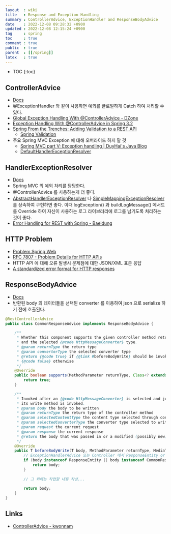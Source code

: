 ```yaml
---
layout  : wiki
title   : Response and Exception Handling
summary : ControllerAdvice, ExceptionHandler and ResponseBodyAdvice
date    : 2022-12-08 09:28:32 +0900
updated : 2022-12-08 12:15:24 +0900
tag     : spring
toc     : true
comment : true
public  : true
parent  : [[/spring]]
latex   : true
---
```

* TOC
{:toc}

## ControllerAdvice

- [Docs](https://docs.spring.io/spring-framework/docs/current/javadoc-api/org/springframework/web/bind/annotation/ControllerAdvice.html)
- @ExceptionHandler 와 같이 사용하면 예외를 글로벌하게 Catch 하여 처리할 수 있다.
- [Global Exception Handling With @ControllerAdvice - DZone](https://dzone.com/articles/global-exception-handling-with-controlleradvice)
- [Exception Handling With @ControllerAdvice in Spring 3.2](https://javabeat.net/exception-controlleradvice-spring-3-2/)
- [Spring From the Trenches: Adding Validation to a REST API](https://www.petrikainulainen.net/programming/spring-framework/spring-from-the-trenches-adding-validation-to-a-rest-api/)
  - [Spring Validation](https://baekjungho.github.io/wiki/spring/spring-validation/)
- 주요 Spring MVC Exception 에 대해 오버라이드 하지 말 것
  - [Spring MVC part V: Exception handling | DuyHai's Java Blog](https://doanduyhai.wordpress.com/2012/05/06/spring-mvc-part-v-exception-handling/)
  - [DefaultHandlerExceptionResolver](https://docs.spring.io/spring-framework/docs/current/javadoc-api/org/springframework/web/servlet/mvc/support/DefaultHandlerExceptionResolver.html)

## HandlerExceptionResolver

- [Docs](https://docs.spring.io/spring-framework/docs/current/javadoc-api/org/springframework/web/servlet/HandlerExceptionResolver.html)
- Spring MVC 의 예외 처리를 담당한다.
- @ControllerAdvice 를 사용하는게 더 좋다.
- [AbstractHandlerExceptionResolver](https://docs.spring.io/spring-framework/docs/current/javadoc-api/org/springframework/web/servlet/handler/AbstractHandlerExceptionResolver.html) 나 [SimpleMappingExceptionResolver](https://docs.spring.io/spring-framework/docs/current/javadoc-api/org/springframework/web/servlet/handler/SimpleMappingExceptionResolver.html) 를 상속하여 구현하면 좋다.
  이때 logException() 과 buildLogMessage() 메서드를 Override 하여 자신이 사용하는 로그 라이브러리에 로그를 남기도록 처리하는 것이 좋다.
- [Error Handling for REST with Spring - Baeldung](https://www.baeldung.com/exception-handling-for-rest-with-spring)

## HTTP Problem

- [Problem Spring Web](https://github.com/zalando/problem-spring-web)
- [RFC 7807 - Problem Details for HTTP APIs](https://datatracker.ietf.org/doc/html/rfc7807)
- HTTP API 에 대해 오류 발생시 문제점에 대한 JSON/XML 표준 응답
- [A standardized error format for HTTP responses](https://www.mscharhag.com/api-design/rest-error-format)

## ResponseBodyAdvice

- [Docs](https://docs.spring.io/spring-framework/docs/current/javadoc-api/org/springframework/web/servlet/mvc/method/annotation/ResponseBodyAdvice.html)
- 반환된 body 의 데이터들을 선택된 converter 를 이용하여 json 으로 serialize 하기 전에 호출된다.

```java
@RestControllerAdvice
public class CommonResponseAdvice implements ResponseBodyAdvice {

    /**
     * Whether this component supports the given controller method return type
     * and the selected {@code HttpMessageConverter} type.
     * @param returnType the return type
     * @param converterType the selected converter type
     * @return {@code true} if {@link #beforeBodyWrite} should be invoked;
     * {@code false} otherwise
     */
    @Override
    public boolean supports(MethodParameter returnType, Class<? extends HttpMessageConverter<?>> converterType) {
        return true;
    }

    /**
     * Invoked after an {@code HttpMessageConverter} is selected and just before
     * its write method is invoked.
     * @param body the body to be written
     * @param returnType the return type of the controller method
     * @param selectedContentType the content type selected through content negotiation
     * @param selectedConverterType the converter type selected to write to the response
     * @param request the current request
     * @param response the current response
     * @return the body that was passed in or a modified (possibly new) instance
     */
    @Override
    public T beforeBodyWrite(T body, MethodParameter returnType, MediaType selectedContentType, Class<? extends HttpMessageConverter<?>> selectedConverterType, ServerHttpRequest request, ServerHttpResponse response) {
        // ExceptionHandlerAdvice 또는 Controller 에서 ResponseEntity or CommonResponse 를 리턴하는 경우 별도 작업 없이 처리
        if (body instanceof ResponseEntity || body instanceof CommonResponse) {
            return body;
        }
        
        // 그 외에는 작업할 내용 작성...
        
        return body;
    }
}
```

## Links

- [ControllerAdvice - kwonnam](https://kwonnam.pe.kr/wiki/springframework/mvc/controlleradvice)